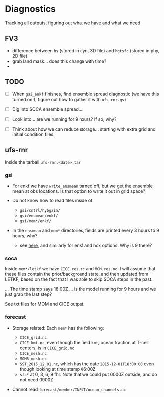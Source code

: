 # Diagnostics

Tracking all outputs, figuring out what we have and what we need


## FV3

- difference between `hs` (stored in dyn, 3D file) and `hgtsfc` (stored in phy,
  2D file)
- grab land mask... does this change with time?
- 


## TODO

- [ ] When `gsi_enkf` finishes, find ensemble spread diagnostic (we have this
  turned on!), figure out how to gather it with `ufs_rnr.gsi`
- [ ] Dig into SOCA ensemble spread...
- [ ] Look into... are we running for 9 hours? If so, why?
- [ ] Think about how we can reduce storage... starting with extra grid and
  initial condition files


## ufs-rnr

Inside the tarball `ufs-rnr.<date>.tar`

### gsi

- For enkf we have `write_ensmean` turned off, but we get the ensemble mean at
  obs locations. Is that option to write it out in grid space?

- Do not know how to read files inside of
    - `gsi/cntrl/hybgain/`
    - `gsi/ensmean/enkf/`
    - `gsi/mem*/enkf/`


- In the `ensmean` and `mem*` directories, fields are printed every 3 hours to 9
  hours, why?
    - see
      [here](https://github.com/NOAA-PSL/UFS-RNR/blob/918cb4a1767d677e89bdce9d208a206d06814e15/parm/gsi/gsi.C96.gefs_v13_reanalysis.yaml#L130),
      and similarly for enkf and hox options. Why is 9 there?


### soca

Inside `mem*/letkf` we have `CICE.res.nc` and `MOM.res.nc`. I will assume that
these files contain the prior/background state, and then updated from LETKF, based
on the fact that I was able to skip SOCA steps in the past.

... The time stamp says 18:00Z ... is the model running for 9 hours and we
just grab the last step?

See txt files for MOM and CICE output.



### forecast

- Storage related: Each `mem*` has the following:
    - `CICE_grid.nc`
    - `CICE_kmt.nc`, even though the field `kmt`, ocean fraction at T-cell
      centers, is in `CICE_grid.nc`
    - `CICE_mesh.nc`
    - `MOM6_mesh.nc`
    - `SST_2015_12_01.nc`, which has the date `2015-12-01T18:00:00` even though
      looking at  time stamp 06:00Z 
    - `sfc*` at 0, 3, 6, 9 fhr. Note that we could put 0000Z outside, and do not
      need 0900Z

- Cannot read `forecast/member/INPUT/ocean_channels.nc`
